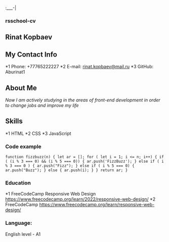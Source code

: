 :___-|
### rsschool-cv
## Rinat Kopbaev
## My Contact Info 
*1 Phone: +77765222227
*2 E-mail: rinat.kopbaev@mail.ru
*3 GitHub: Aburinat1
## About Me
*Now I am actively studying in the areas of front-end development in order to change jobs and improve my life*
## Skills
*1 HTML
*2 CSS
*3 JavaScript
### Code example
`function fizzbuzz(n)
{
  let ar = [];
  for ( let i = 1; i <= n; i++) {
    if ( (i % 3 === 0) && (i % 5 === 0)) {
      ar.push('FizzBuzz');
    }
    else if ( i % 3 === 0 ) {
      ar.push("Fizz");
    }
    else if ( i % 5 === 0) {
      ar.push("Buzz");
    }
    else {
      ar.push(i);
    }
  }
  return ar;
} `
### Education
*1 FreeCodeCamp Responsive Web Design https://www.freecodecamp.org/learn/2022/responsive-web-design/
*2  FreeCodeCamp https://www.freecodecamp.org/learn/responsive-web-design/
### Language:
English level - A1

